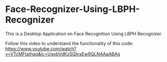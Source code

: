 # Face-Recognizer-Using-LBPH-Recognizer

This is a Desktop Application on Face Recognition Using LBPH Recognizer.

Follow this video to understand the functionality of this code:
https://www.youtube.com/watch?v=VTcMFtaIhag&lc=UgxbVdKzSQlvsEw9QLN4AaABAg
